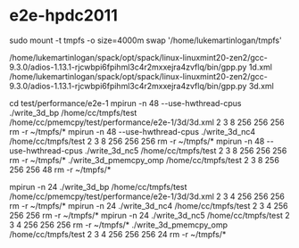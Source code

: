 # e2e-hpdc2011

sudo mount -t tmpfs -o size=4000m swap '/home/lukemartinlogan/tmpfs'

/home/lukemartinlogan/spack/opt/spack/linux-linuxmint20-zen2/gcc-9.3.0/adios-1.13.1-rjcwbpi6fpihml3c4r2mxxejra4zvflq/bin/gpp.py 1d.xml
/home/lukemartinlogan/spack/opt/spack/linux-linuxmint20-zen2/gcc-9.3.0/adios-1.13.1-rjcwbpi6fpihml3c4r2mxxejra4zvflq/bin/gpp.py 3d.xml

cd test/performance/e2e-1
mpirun -n 48 --use-hwthread-cpus ./write_3d_bp /home/cc/tmpfs/test /home/cc/pmemcpy/test/performance/e2e-1/3d/3d.xml 2 3 8 256 256 256
rm -r ~/tmpfs/*
mpirun -n 48 --use-hwthread-cpus ./write_3d_nc4 /home/cc/tmpfs/test 2 3 8 256 256 256
rm -r ~/tmpfs/*
mpirun -n 48 --use-hwthread-cpus ./write_3d_nc5 /home/cc/tmpfs/test 2 3 8 256 256 256
rm -r ~/tmpfs/*
./write_3d_pmemcpy_omp /home/cc/tmpfs/test 2 3 8 256 256 256 48
rm -r ~/tmpfs/*

mpirun -n 24 ./write_3d_bp /home/cc/tmpfs/test /home/cc/pmemcpy/test/performance/e2e-1/3d/3d.xml 2 3 4 256 256 256
rm -r ~/tmpfs/*
mpirun -n 24 ./write_3d_nc4 /home/cc/tmpfs/test 2 3 4 256 256 256
rm -r ~/tmpfs/*
mpirun -n 24 ./write_3d_nc5 /home/cc/tmpfs/test 2 3 4 256 256 256
rm -r ~/tmpfs/*
./write_3d_pmemcpy_omp /home/cc/tmpfs/test 2 3 4 256 256 256 24
rm -r ~/tmpfs/*